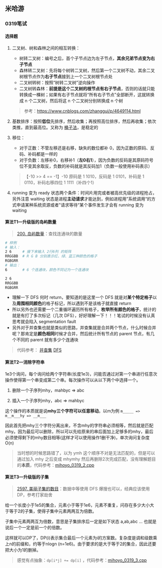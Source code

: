 ## 米哈游

### 0319笔试

#### 选择题

1. 二叉树、树和森林之间的相互转换：

   - 树转二叉树：编号之后，首个子节点边为左子节点，**其余兄弟节点变为右子节点**
   - 森林转二叉树：先将每个树转二叉树，然后第一个二叉树不动，其余二叉树根节点作为**右子节点**接到上一个二叉树根节点处
   - 二叉树转树：按照“树转二叉树”逆向操作
   - 二叉树转森林：**前提是这个二叉树的根节点有右子节点**，否则的话就只能转换成一棵树；如果有右子节点就将“所有右子节点”全部断开，这就转换成 n 个二叉树，然后将这 n 个二叉树分别转换成 n 个树
   
   > 参考：https://www.cnblogs.com/zhanggui/p/4649114.html

2. 基数排序：按照**低位**先排序，然后收集；再按照高位排序，然后再收集；依次类推，直到最高位。又称为 [桶子法](https://zq99299.github.io/dsalg-tutorial/dsalg-java-hsp/07/09.html)，是稳定的

3. 移位：

   - 对于正数：不管左移还是右移，缺失的数位都补 0，因为正数的原码、反码、补码都是一样的
   - 对于负数：左移补0，右移补1（**左0右1**），因为负数的反码是其原码符号位不变其余取反，负数的补码就是其反码加1（负数一般使用补码表示）

   > 【-10 >> 4 == -1】-10 原码是 1 1010，反码是 1 0101，补码是 1 0110，补码右移四位 1 1111（补四个1）

4. running 变为 ready 状态两个条件：时间片用完或者被高优先级的进程抢占，另外注意 waiting 状态是进程**主动请求**才能达到，例如进程用”系统调用“的方式申请某种系统资源或者”请求等待“某个事件发生才会有 running 变为 waiting



#### 算法T1—升级版的岛屿数量

> [200. 岛屿数量](https://leetcode.cn/problems/number-of-islands/)：查找连通块的数量

```bash
# 样例
# 输入：
2 6 	# 接下来输入 2行6列 的矩阵
RRGGBB	# R G B 分别表示红、绿、蓝三种颜色的格子
RGBGRR
# 输出：
6		# 6 个连通块，颜色不同记为一个连通块

2 6
RRGGBB
RGBGRR
```

- 理解一下 DFS 何时 return，要知道的是这里一个 DFS 就是对**某个特定格子**以及**周围相同颜色**的格子标记，所以遇到不是该格子就直接 return
- 所以另外也还需要一个二重循环遍历所有格子，**枚举所有颜色的格子**，统计的就是有打了多次标记（几次 DFS），好好理解一下！！！笔试的时候没有认真思考就会陷入 segmentation fault
- 另外对于并查集也就是类似的思路，并查集就是合并两个节点，什么时候合并呢？那肯定是**颜色相同**时候才合并，然后统计所有节点的 parent 节点，有几个不同的 parent 就有多少个连通块

> 代码参考： [并查集](code/mihoyo_0319_1_uf.cpp)  [DFS](code/mihoyo_0319_1_dfs.cpp)



#### 算法T2—消除字符串

1e3个询问，每个询问给两个字符串(长度1e3)，问能否通过对第一个串进行任意次操作使得第一个串变成第二个串。每次操作可以从以下两个中选择一个。

1. 删除一个子序列mhy，mahbyc => abc

2. 插入一个子序列mhy，abc => mahbyc

这个操作的本质就是说**mhy三个字符可以任意移动**。以m为例 `m_____ => m__m___hy => __m___`

因此首先把mhy三个字符分离出来，不含mhy的字符串必须相等，然后就是匹配mhy。因为最后可以删除，所以可以先给原来的串后面加上足够多的mhy，最后必须使得剩下的mhy数目相等(这样才可以使用操作1删干净)，单次询问复杂度 O(n)

> 当时想的时候思路错了，以为 ymh 这个顺序不对是无法匹配的，但是可以通过加入 mhy 之后变成 mhymhy 然后再删除2次完成匹配，没有理解题目的**本质**，代码参考：[mihoyo_0319_2.cpp](code/mihoyo_0319_2.cpp)



#### 算法T3—升级版的子集

> [2597. 美丽子集的数目](https://leetcode.cn/problems/the-number-of-beautiful-subsets/)：数据中等使用 DFS 爆搜也可以，经典应该使用 DP，参考打家劫舍

给一个长度小于1e5的集合，元素小于等于1e6，元素不重复，问存在多少大小大于等于2的子集，使得子集中元素两两互为倍数。

子集中元素两两互为倍数，意思是子集排序后一定是如下状态 a,ab,abc ... 也就是说后一个一定是前一个的倍数。

这样就可以DP了，DP(i)表示集合最后一个元素为i的方案数。复杂度是调和级数乘上n的前缀和，约等于nlogn (n=1e6)。由于要求的是大于等于2的集合，因此还要把大小为1的删掉。

> 感觉有点抽象：`dp[i*j] += dp[i]` ，代码参考：[mihoyo_0319_3.cpp](code/mihoyo_0319_3.cpp)
